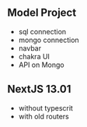 ## Model Project

- sql connection
- mongo connection
- navbar
- chakra UI
- API on Mongo

## NextJS 13.01 

- without typescrit
- with old routers 


